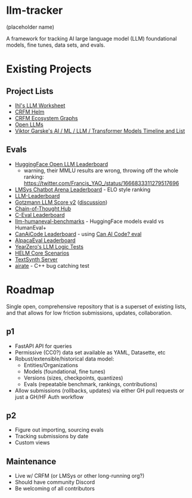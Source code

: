 # llm-tracker
(placeholder name)

A framework for tracking AI large language model (LLM) foundational models, fine tunes, data sets, and evals.

# Existing Projects

## Project Lists
* [lhl's LLM Worksheet](https://docs.google.com/spreadsheets/d/1kT4or6b0Fedd-W_jMwYpb63e1ZR3aePczz3zlbJW-Y4/edit#gid=741531996)
* [CRFM Helm](https://crfm.stanford.edu/helm/)
* [CRFM Ecosystem Graphs](https://crfm.stanford.edu/ecosystem-graphs/)
* [Open LLMs](https://crfm.stanford.edu/ecosystem-graphs/)
* [Viktor Garske's AI / ML / LLM / Transformer Models Timeline and List](https://ai.v-gar.de/ml/transformer/timeline/)

## Evals
* [HuggingFace Open LLM Leaderboard](https://huggingface.co/spaces/HuggingFaceH4/open_llm_leaderboard)
    * warning, their MMLU results are wrong, throwing off the whole ranking: https://twitter.com/Francis_YAO_/status/1666833311279517696
* [LMSys Chatbot Arena Leaderboard](https://chat.lmsys.org/?leaderboard) - ELO style ranking
* [LLM-Leaderboard](https://llm-leaderboard.streamlit.app/)
* [Gotzmann LLM Score v2](https://docs.google.com/spreadsheets/d/1ikqqIaptv2P4_15Ytzro46YysCldKY7Ub2wcX5H1jCQ/edit#gid=0) ([discussion](https://www.reddit.com/r/LocalLLaMA/comments/13wvd0j/llm_score_v2_modern_models_tested_by_human/))
* [Chain-of-Thought Hub](https://github.com/FranxYao/chain-of-thought-hub)
* [C-Eval Leaderboard](https://cevalbenchmark.com/static/leaderboard.html)
* [llm-humaneval-benchmarks](https://github.com/my-other-github-account/llm-humaneval-benchmarks) - HuggingFace models evald vs HumanEval+
* [CanAiCode Leaderboard](https://huggingface.co/spaces/mike-ravkine/can-ai-code-results) - using [Can AI Code? eval](https://github.com/the-crypt-keeper/can-ai-code)
* [AlpacaEval Leaderboard](https://tatsu-lab.github.io/alpaca_eval/)
* [YearZero's LLM Logic Tests](https://docs.google.com/spreadsheets/d/1NgHDxbVWJFolq8bLvLkuPWKC7i_R6I6W/edit#gid=1278290632)
* [HELM Core Scenarios](https://crfm.stanford.edu/helm/latest/?group=core_scenarios)
* [TextSynth Server](https://bellard.org/ts_server/)
* [airate](https://github.com/catid/supercharger/tree/main/airate) - C++ bug catching test


# Roadmap
Single open, comprehensive repository that is a superset of existing lists, and that allows for low friction submissions, updates, collaboration.

## p1
* FastAPI API for queries
* Permissive (CC0?) data set available as YAML, Datasette, etc
* Robust/extensible/historical data model:
  * Entities/Organizations
  * Models (foundational, fine tunes)
  * Versions (sizes, checkpoints, quantizes)
  * Evals (repeatable benchmark, rankings, contributions)
* Allow submissions (rollbacks, updates) via either GH pull requests or just a GH/HF Auth workflow

## p2
* Figure out importing, sourcing evals
* Tracking submissions by date
* Custom views

## Maintenance
* Live w/ CRFM (or LMSys or other long-running org?)
* Should have community Discord
* Be welcoming of all contributors
